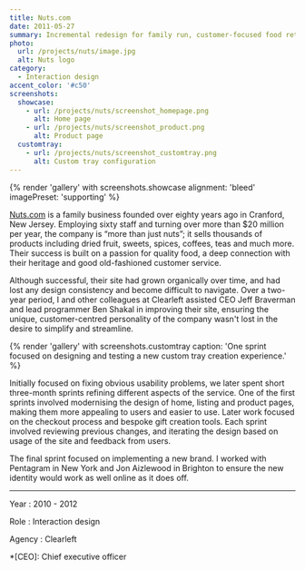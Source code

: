 ```yaml
---
title: Nuts.com
date: 2011-05-27
summary: Incremental redesign for family run, customer-focused food retailer.
photo:
  url: /projects/nuts/image.jpg
  alt: Nuts logo
category:
  - Interaction design
accent_color: '#c50'
screenshots:
  showcase:
    - url: /projects/nuts/screenshot_homepage.png
      alt: Home page
    - url: /projects/nuts/screenshot_product.png
      alt: Product page
  customtray:
    - url: /projects/nuts/screenshot_customtray.png
      alt: Custom tray configuration
---
```

{% render 'gallery' with screenshots.showcase
  alignment: 'bleed'
  imagePreset: 'supporting'
%}

[Nuts.com][1] is a family business founded over eighty years ago in Cranford, New Jersey. Employing sixty staff and turning over more than $20 million per year, the company is “more than just nuts”; it sells thousands of products including dried fruit, sweets, spices, coffees, teas and much more. Their success is built on a passion for quality food, a deep connection with their heritage and good old-fashioned customer service.

Although successful, their site had grown organically over time, and had lost any design consistency and become difficult to navigate. Over a two-year period, I and other colleagues at Clearleft assisted CEO Jeff Braverman and lead programmer Ben Shakal in improving their site, ensuring the unique, customer-centred personality of the company wasn't lost in the desire to simplify and streamline.

{% render 'gallery' with screenshots.customtray
  caption: 'One sprint focused on designing and testing a new custom tray creation experience.'
%}

Initially focused on fixing obvious usability problems, we later spent short three-month sprints refining different aspects of the service. One of the first sprints involved modernising the design of home, listing and product pages, making them more appealing to users and easier to use. Later work focused on the checkout process and bespoke gift creation tools. Each sprint involved reviewing previous changes, and iterating the design based on usage of the site and feedback from users.

The final sprint focused on implementing a new brand. I worked with Pentagram in New York and Jon Aizlewood in Brighton to ensure the new identity would work as well online as it does off.

---

Year
: 2010 - 2012

Role
: Interaction design

Agency
: Clearleft

[1]: https://nuts.com

*[CEO]: Chief executive officer
